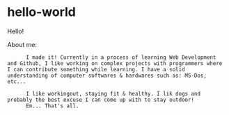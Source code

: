 # hello-world

Hello!

About me:

          I made it! Currently in a process of learning Web Development and Github, I like working on complex projects with programmers where I can contribute something while learning. I have a solid understanding of computer softwares & hardwares such as: MS-Dos, etc... 
          
          I like workingout, staying fit & healthy. I lik dogs and probably the best excuse I can come up with to stay outdoor!
          Em... That's all.
          
          
          
